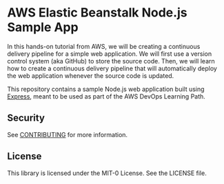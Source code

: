 # AWS Elastic Beanstalk Node.js Sample App
In this hands-on tutorial from AWS, we will be creating a continuous delivery pipeline for a simple web application. We will first use a version control system (aka GitHub) to store the source code. Then, we will learn how to create a continuous delivery pipeline that will automatically deploy the web application whenever the source code is updated.

This repository contains a sample Node.js web application built using [Express](https://expressjs.com/), meant to be used as part of the AWS DevOps Learning Path.

## Security

See [CONTRIBUTING](CONTRIBUTING.md#security-issue-notifications) for more information.

## License

This library is licensed under the MIT-0 License. See the LICENSE file.

